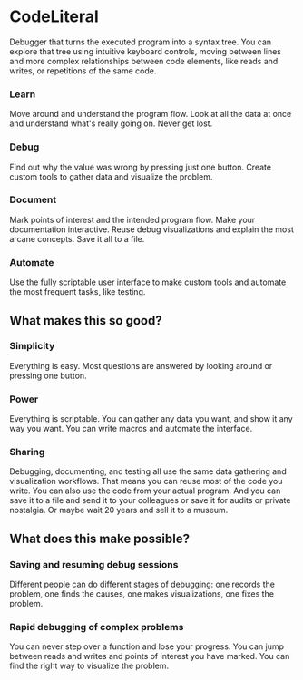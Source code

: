 # CodeLiteral

Debugger that turns the executed program into a syntax tree. You can explore that tree using intuitive keyboard controls, moving between lines and more complex relationships between code elements, like reads and writes, or repetitions of the same code.

### Learn

Move around and understand the program flow. Look at all the data at once and understand what's really going on. Never get lost.

### Debug

Find out why the value was wrong by pressing just one button. Create custom tools to gather data and visualize the problem.

### Document

Mark points of interest and the intended program flow. Make your documentation interactive. Reuse debug visualizations and explain the most arcane concepts. Save it all to a file.

### Automate

Use the fully scriptable user interface to make custom tools and automate the most frequent tasks, like testing.


## What makes this so good?

### Simplicity

Everything is easy. Most questions are answered by looking around or pressing one button.

### Power

Everything is scriptable. You can gather any data you want, and show it any way you want. You can write macros and automate the interface.

### Sharing

Debugging, documenting, and testing all use the same data gathering and visualization workflows. That means you can reuse most of the code you write. You can also use the code from your actual program. And you can save it to a file and send it to your colleagues or save it for audits or private nostalgia. Or maybe wait 20 years and sell it to a museum.


## What does this make possible?

### Saving and resuming debug sessions

Different people can do different stages of debugging: one records the problem, one finds the causes, one makes visualizations, one fixes the problem.

### Rapid debugging of complex problems

You can never step over a function and lose your progress. You can jump between reads and writes and points of interest you have marked. You can find the right way to visualize the problem.